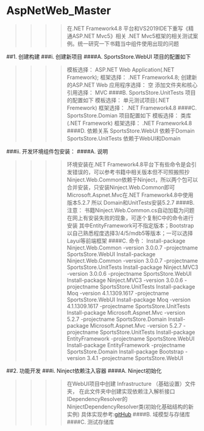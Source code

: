 # AspNetWeb_Master
>>>>在.NET Framework4.8 平台和VS2019IDE下重写《精通ASP.NET Mvc5》相关 .NET Mvc5框架的相关测试案例。统一研究一下书籍当中组件使用出现的问题

##1. 创建构建
###i. 创建新项目
####A. SportsStore.WebUI 项目的配置如下
>>>>模板选择： ASP.NET Web Application(.NET Framework);
>>>>框架选择： .NET Framework4.8;
>>>>创建新的ASP.NET Web 应用程序选择： 空
>>>>添加文件夹和核心引用选择： MVC
####B. SportsStore.UnitTests 项目的配置如下
>>>>模板选择： 单元测试项目(.NET Fremework)
>>>>框架选择： .NET Framework4.8
####C. SportsStore.Domian 项目配置如下
>>>>模板选择： 类库(.NET Framework)
>>>>框架选择： .NET Framework4.8
####D. 依赖关系
>>>>SportsStore.WebUI 依赖于Domain
>>>>SportsStore.UnitTests 依赖于WebUI和Domain

###ii. 开发环境组件包安装：
####A. 说明
>>>>环境安装在.NET Framework4.8平台下有些命令是会引发错误的，可以参考书籍中相关版本但不可照搬照抄
>>>>Ninject.Web.Common依赖于Ninject，所以两个包可以合并安装，只安装Ninject.Web.Common即可
>>>>Microsoft.Aspnet.Mvc在.NET Framework4.8中使用版本5.2.7 所以 Domain和UnitTests安装5.2.7
####B. 注意：
>>>>书籍Ninject.Web.Common.cs自动加载为问题在网上有安装失败的现象，可逐个复制C中的命令进行安装
>>>>其中EntityFramework可不指定版本；Bootstrap以自己熟悉程度选择3/4/5/mdb5等版本；一可以选择Layui等前端框架
####C. 命令：
>>>>Install-package Ninject.Web.Common -version 3.0.0.7 -projectname SportsStore.WebUI
>>>>Install-package Ninject.Web.Common -version 3.0.0.7 -projectname SportsStore.UnitTests
>>>>Install-package Ninject.MVC3 -version 3.0.0.6 -projectname SportsStore.WebUI
>>>>Install-package Ninject.MVC3 -version 3.0.0.6 -projectname SportsStore.UnitTests
>>>>Install-package Moq -version 4.1.1309.1617 -projectname SportsStore.WebUI
>>>>Install-package Moq -version 4.1.1309.1617 -projectname SportsStore.UnitTests
>>>>Install-package Microsoft.Aspnet.Mvc -version 5.2.7 -projectname SportsStore.Domain
>>>>Install-package Microsoft.Aspnet.Mvc -version 5.2.7 -projectname SportsStore.UnitTests
>>>>Install-package EntityFramework -projectname SportsStore.WebUI
>>>>Install-package EntityFramework -projectname SportsStore.Domain
>>>>Install-package Bootstrap -version 3.4.1 -projectname SportsStore.WebUI

##2. 功能开发
###i. Ninject依赖注入容器
####A. Ninject初始化
>>>>在WebUI项目中创建 Infrastructure （基础设置）文件夹，
>>>>在此文件夹中创建实现依赖注入解析接口IDependencyResolver的NinjectDependencyResolver类(初始化基础结构的新实例)
>>>>具体实现参考:<a href="https://github.com/ChuanmingXie/AspNetWeb_Master/blob/master/SportsStore.WebUI/Infrastructure/NinjectDepedencyResolver.cs">gitHub</a>
####B. 域模型与存储库
####C. 测试存储库
	

